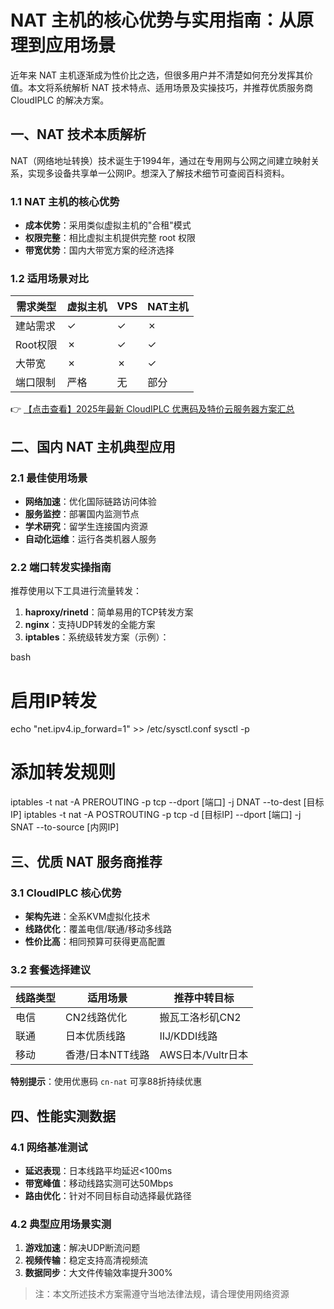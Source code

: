 # NAT 主机的核心优势与实用指南：从原理到应用场景

近年来 NAT 主机逐渐成为性价比之选，但很多用户并不清楚如何充分发挥其价值。本文将系统解析 NAT 技术特点、适用场景及实操技巧，并推荐优质服务商 CloudIPLC 的解决方案。

## 一、NAT 技术本质解析

NAT（网络地址转换）技术诞生于1994年，通过在专用网与公网之间建立映射关系，实现多设备共享单一公网IP。想深入了解技术细节可查阅百科资料。

### 1.1 NAT 主机的核心优势
- **成本优势**：采用类似虚拟主机的"合租"模式
- **权限完整**：相比虚拟主机提供完整 root 权限
- **带宽优势**：国内大带宽方案的经济选择

### 1.2 适用场景对比
| 需求类型 | 虚拟主机 | VPS | NAT主机 |
|---------|---------|-----|---------|
| 建站需求 | ✓       | ✓   | ✗       |
| Root权限 | ✗       | ✓   | ✓       |
| 大带宽   | ✗       | ✗   | ✓       |
| 端口限制 | 严格    | 无  | 部分    |

👉 [【点击查看】2025年最新 CloudIPLC 优惠码及特价云服务器方案汇总](https://bit.ly/cloudiplc)

## 二、国内 NAT 主机典型应用

### 2.1 最佳使用场景
- **网络加速**：优化国际链路访问体验
- **服务监控**：部署国内监测节点
- **学术研究**：留学生连接国内资源
- **自动化运维**：运行各类机器人服务

### 2.2 端口转发实操指南
推荐使用以下工具进行流量转发：
1. **haproxy/rinetd**：简单易用的TCP转发方案
2. **nginx**：支持UDP转发的全能方案
3. **iptables**：系统级转发方案（示例）：

bash
# 启用IP转发
echo "net.ipv4.ip_forward=1" >> /etc/sysctl.conf
sysctl -p

# 添加转发规则
iptables -t nat -A PREROUTING -p tcp --dport [端口] -j DNAT --to-dest [目标IP]
iptables -t nat -A POSTROUTING -p tcp -d [目标IP] --dport [端口] -j SNAT --to-source [内网IP]

## 三、优质 NAT 服务商推荐

### 3.1 CloudIPLC 核心优势
- **架构先进**：全系KVM虚拟化技术
- **线路优化**：覆盖电信/联通/移动多线路
- **性价比高**：相同预算可获得更高配置

### 3.2 套餐选择建议
| 线路类型 | 适用场景                  | 推荐中转目标         |
|---------|-------------------------|---------------------|
| 电信    | CN2线路优化              | 搬瓦工洛杉矶CN2     |
| 联通    | 日本优质线路             | IIJ/KDDI线路        |
| 移动    | 香港/日本NTT线路         | AWS日本/Vultr日本   |

**特别提示**：使用优惠码 `cn-nat` 可享88折持续优惠

## 四、性能实测数据

### 4.1 网络基准测试
- **延迟表现**：日本线路平均延迟<100ms
- **带宽峰值**：移动线路实测可达50Mbps
- **路由优化**：针对不同目标自动选择最优路径

### 4.2 典型应用场景实测
1. **游戏加速**：解决UDP断流问题
2. **视频传输**：稳定支持高清视频流
3. **数据同步**：大文件传输效率提升300%

> 注：本文所述技术方案需遵守当地法律法规，请合理使用网络资源